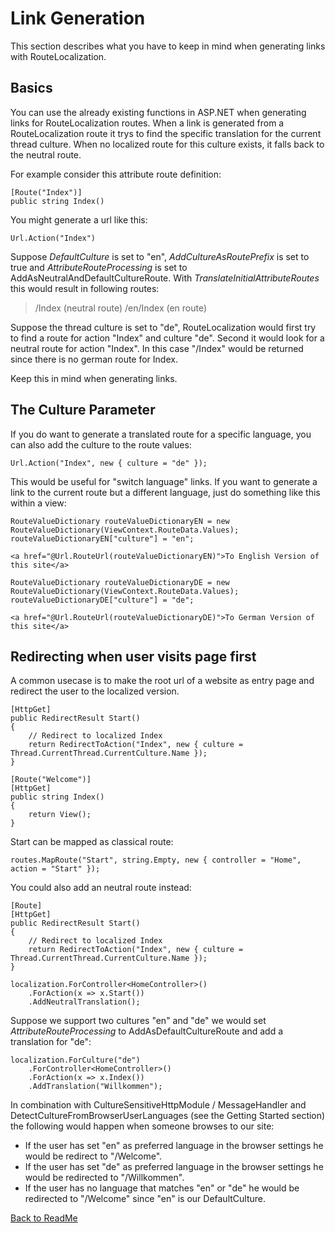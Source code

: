 # Link Generation

This section describes what you have to keep in mind when generating links with RouteLocalization.

## Basics

You can use the already existing functions in ASP.NET when generating links for RouteLocalization routes. When a link is generated from a RouteLocalization route it trys to find the specific translation for the current thread culture. When no localized route for this culture exists, it falls back to the neutral route.

For example consider this attribute route definition:

    [Route("Index")]
    public string Index()

You might generate a url like this:

    Url.Action("Index")

Suppose *DefaultCulture* is set to "en", *AddCultureAsRoutePrefix* is set to true and *AttributeRouteProcessing* is set to AddAsNeutralAndDefaultCultureRoute. With *TranslateInitialAttributeRoutes* this would result in following routes:

> /Index (neutral route)
> /en/Index (en route)

Suppose the thread culture is set to "de", RouteLocalization would first try to find a route for action "Index" and culture "de". Second it would look for a neutral route for action "Index". In this case "/Index" would be returned since there is no german route for Index.

Keep this in mind when generating links.

## The Culture Parameter

If you do want to generate a translated route for a specific language, you can also add the culture to the route values:

    Url.Action("Index", new { culture = "de" });

This would be useful for "switch language" links. If you want to generate a link to the current route but a different language, just do something like this within a view:

    RouteValueDictionary routeValueDictionaryEN = new RouteValueDictionary(ViewContext.RouteData.Values);
    routeValueDictionaryEN["culture"] = "en";

    <a href="@Url.RouteUrl(routeValueDictionaryEN)">To English Version of this site</a>

    RouteValueDictionary routeValueDictionaryDE = new RouteValueDictionary(ViewContext.RouteData.Values);
    routeValueDictionaryDE["culture"] = "de";

    <a href="@Url.RouteUrl(routeValueDictionaryDE)">To German Version of this site</a>

## Redirecting when user visits page first

A common usecase is to make the root url of a website as entry page and redirect the user to the localized version.

    [HttpGet]
    public RedirectResult Start()
    {
        // Redirect to localized Index
        return RedirectToAction("Index", new { culture = Thread.CurrentThread.CurrentCulture.Name });
    }

    [Route("Welcome")]
    [HttpGet]
    public string Index()
    {
        return View();
    }

Start can be mapped as classical route:

    routes.MapRoute("Start", string.Empty, new { controller = "Home", action = "Start" });

You could also add an neutral route instead:

    [Route]
    [HttpGet]
    public RedirectResult Start()
    {
        // Redirect to localized Index
        return RedirectToAction("Index", new { culture = Thread.CurrentThread.CurrentCulture.Name });
    }

    localization.ForController<HomeController>()
        .ForAction(x => x.Start())
        .AddNeutralTranslation();

Suppose we support two cultures "en" and "de" we would set *AttributeRouteProcessing* to AddAsDefaultCultureRoute and add a translation for "de":

    localization.ForCulture("de")
        .ForController<HomeController>()
        .ForAction(x => x.Index())
        .AddTranslation("Willkommen");

In combination with CultureSensitiveHttpModule / MessageHandler and DetectCultureFromBrowserUserLanguages (see the Getting Started section) the following would happen when someone browses to our site:

* If the user has set "en" as preferred language in the browser settings he would be redirect to "/Welcome".
* If the user has set "de" as preferred language in the browser settings he would be redirected to "/Willkommen".
* If the user has no language that matches "en" or "de" he would be redirected to "/Welcome" since "en" is our DefaultCulture.

[Back to ReadMe](../README.md)